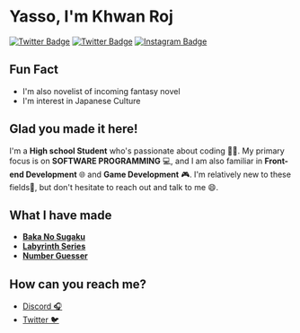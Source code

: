# Yasso, I'm Khwan Roj
[![Twitter Badge](https://img.shields.io/badge/-Twitter-00acee?style=flat-square&logo=Twitter&logoColor=white)](https://twitter.com/khwanroj)
[![Twitter Badge](https://img.shields.io/badge/-Discord-3044c7?style=flat-square&logo=Discord&logoColor=white)](https://discordapp.com/users/799902575557738496)
[![Instagram Badge](https://img.shields.io/badge/-Instagram-e4405f?style=flat-square&logo=Instagram&logoColor=white)](https://instagram.com/khwanroj.bread/)
## Fun Fact
* I'm also novelist of incoming fantasy novel   
* I'm interest in Japanese Culture
## Glad you made it here!
I'm a **High school Student** who's passionate about coding 👩‍💻. My primary focus is on **SOFTWARE PROGRAMMING** 💻, and I am also familiar in **Front-end Development** 🌐 and **Game Development** 🎮. I'm relatively new to these fields🔰, but don't hesitate to reach out and talk to me 😄.
## What I have made
* [**Baka No Sugaku**](https://github.com/roj-khwan/BakaNoSugaku)  
* [**Labyrinth Series**](https://github.com/roj-khwan/Labyrinth-Series)  
* [**Number Guesser**](https://github.com/roj-khwan/Number-Guesser)

## How can you reach me?
* [Discord 🎧](https://discordapp.com/users/799902575557738496)  
* [Twitter 🐦](https://twitter.com/KhwanRoj)
